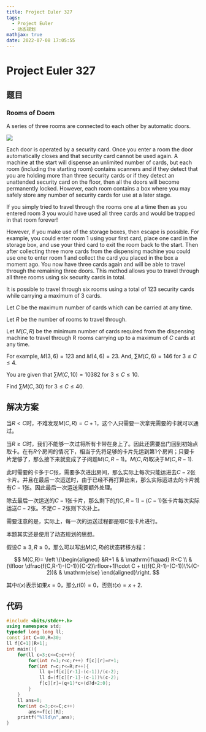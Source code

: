 ```yaml
---
title: Project Euler 327
tags:
  - Project Euler
  - 动态规划
mathjax: true
date: 2022-07-08 17:05:55
---
```


<escape><!-- more --></escape>

# Project Euler 327

## 题目

### Rooms of Doom

A series of three rooms are connected to each other by automatic doors.

![](../images/p327_rooms_of_doom.gif)

Each door is operated by a security card. Once you enter a room the door automatically closes and that security card cannot be used again. A machine at the start will dispense an unlimited number of cards, but each room (including the starting room) contains scanners and if they detect that you are holding more than three security cards or if they detect an unattended security card on the floor, then all the doors will become permanently locked. However, each room contains a box where you may safely store any number of security cards for use at a later stage.

If you simply tried to travel through the rooms one at a time then as you entered room $3$ you would have used all three cards and would be trapped in that room forever!

However, if you make use of the storage boxes, then escape is possible. For example, you could enter room $1$ using your first card, place one card in the storage box, and use your third card to exit the room back to the start. Then after collecting three more cards from the dispensing machine you could use one to enter room $1$ and collect the card you placed in the box a moment ago. You now have three cards again and will be able to travel through the remaining three doors. This method allows you to travel through all three rooms using six security cards in total.

It is possible to travel through six rooms using a total of $123$ security cards while carrying a maximum of $3$ cards.

Let $C$ be the maximum number of cards which can be carried at any time.

Let $R$ be the number of rooms to travel through.

Let $M(C,R)$ be the minimum number of cards required from the dispensing machine to travel through R rooms carrying up to a maximum of $C$ cards at any time.

For example, $M(3,6)=123$ and $M(4,6)=23$. And, $\sum M(C,6)=146$ for $3 \le C \le 4$.

You are given that $\sum M(C,10)=10382$ for $3 \le C \le 10$.

Find $\sum M(C,30)$ for $3 \le C \le 40$.

## 解决方案

当$R< C$时，不难发现$M(C,R)=C+1$，这个人只需要一次拿完需要的卡就可以通过。

当$R\ge C$时，我们不能够一次过将所有卡带在身上了。因此还需要出门回到初始点取卡。在有$R$个房间的情况下，相当于先将足够的卡片先运到第$1$个房间；只要卡片足够了，那么接下来就变成了子问题$M(C,R-1)$。$M(C,R)$取决于$M(C,R-1)$.

此时需要的卡多于$C$张，需要多次进出房间，那么实际上每次只能运进去$C-2$张卡片。并且在最后一次运送时，由于已经不再打算出来，那么实际运进去的卡片就有$C-1$张。因此最后一次运送需要额外处理。

除去最后一次运送的$C-1$张卡片，那么剩下的$f(C,R-1)-(C-1)$张卡片每次实际运送$C-2$张。不足$C-2$张则下次补上。

需要注意的是，实际上，每一次的运送过程都是取$C$张卡片进行。

本题其实还是使用了动态规划的思想。

假设$C\ge 3,R\ge 0$，那么可以写出$M(C,R)$的状态转移方程：

$$
M(C,R)=
\left \{\begin{aligned}
  &R+1  & & \mathrm{if\quad} R<C \\
  &(\lfloor \dfrac{f(C,R-1)-(C-1)}{C-2}\rfloor+1)\cdot C + t((f(C,R-1)-(C-1))\%(C-2))& & \mathrm{else}
\end{aligned}\right.
$$

其中$t(x)$表示如果$x=0$，那么$t(0)=0$，否则$t(x)=x+2$.

## 代码

```C++
#include <bits/stdc++.h>
using namespace std;
typedef long long ll;
const int C=40,R=30;
ll f[C+1][R+1];
int main(){
    for(ll c=3;c<=C;c++){
        for(int r=1;r<c;r++) f[c][r]=r+1;
        for(int r=c;r<=R;r++){
            ll q=(f[c][r-1]-(c-1))/(c-2);
            ll d=(f[c][r-1]-(c-1))%(c-2);
            f[c][r]=(q+1)*c+(d?d+2:0);
        }
    }
    ll ans=0;
    for(int c=3;c<=C;c++)
        ans+=f[c][R];
    printf("%lld\n",ans);
}

```
